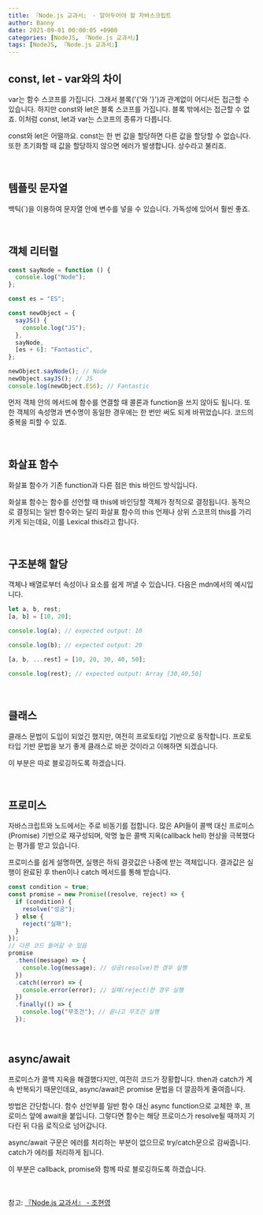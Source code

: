 ```yaml
---
title: 『Node.js 교과서』 - 알아두어야 할 자바스크립트
author: Banny
date: 2021-09-01 00:00:05 +0900
categories: [NodeJS, 『Node.js 교과서』]
tags: [NodeJS, 『Node.js 교과서』]
---
```


## const, let - var와의 차이

var는 함수 스코프를 가집니다. 그래서 블록('{'와 '}')과 관계없이 어디서든 접근할 수 있습니다.
하지만 const와 let은 블록 스코프를 가집니다. 블록 밖에서는 접근할 수 없죠.
이처럼 const, let과 var는 스코프의 종류가 다릅니다.

const와 let은 어떨까요.
const는 한 번 값을 할당하면 다른 값을 할당할 수 없습니다. 또한 초기화할 때 값을 할당하지 않으면 에러가 발생합니다. 상수라고 불리죠.

<br>

## 템플릿 문자열

백틱(`)을 이용하여 문자열 안에 변수를 넣을 수 있습니다. 가독성에 있어서 훨씬 좋죠.

<br>

## 객체 리터럴

```js
const sayNode = function () {
  console.log("Node");
};

const es = "ES";

const newObject = {
  sayJS() {
    console.log("JS");
  },
  sayNode,
  [es + 6]: "Fantastic",
};

newObject.sayNode(); // Node
newObject.sayJS(); // JS
console.log(newObject.ES6); // Fantastic
```

먼저 객체 안의 메서드에 함수를 연결할 때 콜론과 function을 쓰지 않아도 됩니다.
또한 객체의 속성명과 변수명이 동일한 경우에는 한 번만 써도 되게 바뀌었습니다. 코드의 중복을 피할 수 있죠.

<br>

## 화살표 함수

화살표 함수가 기존 function과 다른 점은 this 바인드 방식입니다.

화살표 함수는 함수를 선언할 때 this에 바인딩할 객체가 정적으로 결정됩니다. 동적으로 결정되는 일반 함수와는 달리 화살표 함수의 this 언제나 상위 스코프의 this를 가리키게 되는데요, 이를 Lexical this라고 합니다.

<br>

## 구조분해 할당

객체나 배열로부터 속성이나 요소를 쉽게 꺼낼 수 있습니다. 다음은 mdn에서의 예시입니다.

```js
let a, b, rest;
[a, b] = [10, 20];

console.log(a); // expected output: 10

console.log(b); // expected output: 20

[a, b, ...rest] = [10, 20, 30, 40, 50];

console.log(rest); // expected output: Array [30,40,50]
```

<br>

## 클래스

클래스 문법이 도입이 되었긴 했지만, 여전히 프로토타입 기반으로 동작합니다. 프로토타입 기반 문법을 보기 좋게 클래스로 바꾼 것이라고 이해하면 되겠습니다.

이 부분은 따로 블로깅하도록 하겠습니다.

<br>

## 프로미스

자바스크립트와 노드에서는 주로 비동기를 접합니다. 많은 API들이 콜백 대신 프로미스(Promise) 기반으로 재구성되며, 악명 높은 콜백 지옥(callback hell) 현상을 극복했다는 평가를 받고 있습니다.

프로미스를 쉽게 설명하면, 실행은 하되 결괏값은 나중에 받는 객체입니다. 결과값은 실행이 완료된 후 then이나 catch 메서드를 통해 받습니다.

```js
const condition = true;
const promise = new Promise((resolve, reject) => {
  if (condition) {
    resolve("성공");
  } else {
    reject("실패");
  }
});
// 다른 코드 들어갈 수 있음
promise
  .then((message) => {
    console.log(message); // 성공(resolve)한 경우 실행
  })
  .catch((error) => {
    console.error(error); // 실패(reject)한 경우 실행
  })
  .finally(() => {
    console.log("무조건"); // 끝나고 무조건 실행
  });
```

<br>

## async/await

프로미스가 콜백 지옥을 해결했다지만, 여전히 코드가 장황합니다. then과 catch가 계속 반복되기 때문인데요, async/await은 promise 문법을 더 깔끔하게 줄여줍니다.

방법은 간단합니다. 함수 선언부를 일반 함수 대신 async function으로 교체한 후, 프로미스 앞에 await을 붙입니다.
그렇다면 함수는 해당 프로미스가 resolve될 때까지 기다린 뒤 다음 로직으로 넘어갑니다.

async/await 구문은 에러를 처리하는 부분이 없으므로 try/catch문으로 감싸줍니다. catch가 에러를 처리하게 됩니다.

이 부분은 callback, promise와 함께 따로 블로깅하도록 하겠습니다.

<br>
<br>
참고: <a href="http://www.yes24.com/Product/Goods/62597864">『Node.js 교과서』 - 조현영</a>
